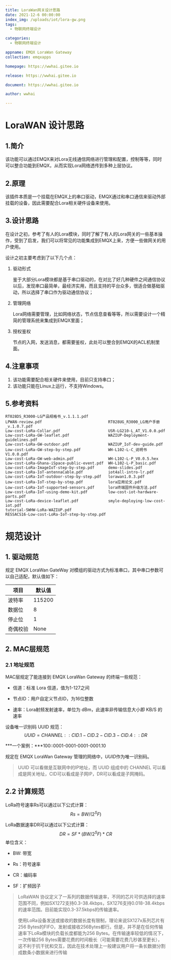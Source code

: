 ```yaml
---
title: LoraWan网关设计思路
date: 2021-12-6 00:00:00
index_img: /uploads/iot/lora-gw.png
tags:
  - 物联网终端设计

categories:
  - 物联网终端设计

appname: EMQX LoraWan Gateway
collection: emqxapps

homepage: https://wwhai.gitee.io

release: https://wwhai.gitee.io

document: https://wwhai.gitee.io

author: wwhai

---
```


<!-- more -->

# LoraWAN 设计思路

## 1.简介

该功能可以通过EMQX来对Lora无线通信网络进行管理和配置，控制等等，同时可以整合功能到EMQX，从而实现Lora网络透传到多种上层协议。

## 2.原理

该插件本质是一个挂载在EMQX上的串口驱动，EMQX通过和串口通信来驱动外部挂载的设备，因此需要配合Lora相关硬件设备来使用。
## 3.设计思路

在设计之初，参考了有人的Lora模块，同时了解了有人的Lora网关的一些基本操作，受到了启发，我们可以将常见的功能集成到EMQX上来，方便一些做网关的用户使用。

设计之初主要考虑到了以下几个点：

1. 驱动形式

   鉴于大部分Lora模块都是基于串口驱动的，在对比了好几种硬件之间通信协议以后，发现串口最简单，最经济实用，而且支持的平台众多，很适合做基础驱动，所以选择了串口作为驱动通信协议；

2. 管理网络

   Lora网络需要管理，比如网络状态，节点信息查看等等，所以需要设计一个精简的管理系统来集成到EMQX里面；

3. 授权鉴权

   节点的入网，发送消息，都需要鉴权，此处可以整合到EMQX的ACL机制里面。

## 4.注意事项

1. 该功能需要配合相关硬件来使用，目前只支持串口；
2. 该功能只能在Linux上运行，不支持Windows。

## 5.参考资料

```shell
RT028DS_R3000-LG产品规格书_v.1.1.1.pdf
LPWAN-review.pdf                             RT028UG_R3000_LG用户手册_v.1.0.7.pdf
Low-cost-LoRa-Collar.pdf                     USR-LG210-L_AT_V1.0.0.pdf
Low-cost-LoRa-GW-leaflet.pdf                 WAZIUP-Deployment-guidelines.pdf
Low-cost-LoRa-GW-outdoor.pdf                 WAZIUP_IoT-dev-guide.pdf
Low-cost-LoRa-GW-step-by-step.pdf            WH-L102-L-C_说明书V1.0.0.pdf
Low-cost-LoRa-GW-web-admin.pdf               WH-L102-L-P_V0.0.5.hex
Low-cost-LoRa-Ghana-iSpace-public-event.pdf  WH-L102-L-P_basic.pdf
Low-cost-LoRa-ImageIoT-step-by-step.pdf      demo-slides.pdf
Low-cost-LoRa-IoT-antennaCable.pdf           iot4all-intro-lr.pdf
Low-cost-LoRa-IoT-outdoor-step-by-step.pdf   lorawan1.0.3.pdf
Low-cost-LoRa-IoT-step-by-step.pdf           lora应用论文.pdf
Low-cost-LoRa-IoT-supported-sensors.pdf      lora终端固件升级方法.pdf
Low-cost-LoRa-IoT-using-demo-kit.pdf         low-cost-iot-hardware-parts.pdf
Low-cost-LoRa-device-leaflet.pdf             smyle-deploying-low-cost-iot.pdf
tutorial-SWHW-LoRa-WAZIUP.pdf
RESSACS16-Low-cost-LoRa-IoT-step-by-step.pdf
```




# 规范设计

## 1. 驱动规范

规定 EMQX LoraWan GateWay 对模组的驱动方式为标准串口，其中串口参数可以自己适配，默认值如下：

| 项目     | 默认值 |
| -------- | ------ |
| 波特率   | 115200 |
| 数据位   | 8      |
| 停止位   | 1      |
| 奇偶校验 | None   |

## 2. MAC层规范

### 2.1 地址规范

MAC层规定了能连接到 EMQX LoraWan Gateway 的终端一些规范：

- 信道：标准 Lora 信道，值为1-127之间

- 节点ID：用户自定义节点ID，为16位整数

- 速率：Lora射频发射速率，单位为 dBm，此速率非传输信息大小即 KB/S 的速率


设备唯一识别码 UUID 规范：
$$
UUID = CHANNEL::CID.1-CID.2-CID.3-CID.4::DR
$$

***一个案例：***100::0001-0001-0001-0001.10

规定在  EMQX LoraWan Gateway 管理的网络中，*UUID*作为唯一识别码。

> UUID 可以看做是互联网中的IP地址，而 UUID 组成中的 CHANNEL 可以看成是网关地址，CID可以看成是子网IP，DR可以看成是子网掩码。

## 2.2 计算规范

LoRa符号速率Rs可以通过以下公式计算：
$$
Rs=BW/(2^SF)
$$

LoRa数据速率DR可以通过以下公式计算：
$$
DR= SF*( BW/2^SF)*CR
$$
单位含义：

- BW: 带宽

- Rs：符号速率
- CR：编码率
- SF：扩频因子

>LoRaWAN 协议定义了一系列的数据传输速率，不同的芯片可供选择的速率范围不同，例如SX1272支持0.3-38.4kbps，SX1276支持0.018-38.4kbps的速率范围。目前能实现0.3-37.5kbps的传输速率。
>
>使用LoRa设备发送或接收的数据长度有限制，理论来说SX127x系列芯片有256 Bytes的FIFO，发射或接收256Bytes都行。但是，并不是在任何传输速率下LoRa模块的负载长度都能为256 Bytes。在传输速率较低的情况下，一次传输256 Bytes需要花费的时间极长（可能需要花费几秒甚至更长），这不利于抗干扰和交互，因此在技术处理上一般建议用户将一条长数据分割成数条小数据来进行传输

